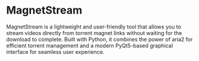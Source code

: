 # MagnetStream
MagnetStream is a lightweight and user-friendly tool that allows you to stream videos directly from torrent magnet links without waiting for the download to complete. Built with Python, it combines the power of aria2 for efficient torrent management and a modern PyQt5-based graphical interface for seamless user experience.
